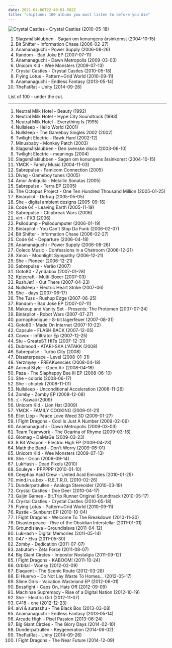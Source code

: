 ```yaml
---
date: 2021-04-06T22:49:01.582Z
title: "chiptune: 100 albums you must listen to before you die"
---
```

![Crystal Castles - Crystal Castles (2010-05-18)](http://coverartarchive.org/release/a432a420-f374-4556-8421-b4ea097c7fe9/8216508553-500.jpg "Crystal Castles - Crystal Castles (2010-05-18)")
<ol class="albums">
<li data-cover="http://coverartarchive.org/release/d8b76cb7-43db-4b7d-9eac-af54fd564b31/12289706070-500.jpg" data-tags="electronica, electro, dance, chiptune, bitpop, sweden, synth-pop, blip blop, mmmmm, bit, svenskprov, najjs" role="button">Slagsmålsklubben - Sagan om konungens årsinkomst (2004-10-15)</li>
<li data-cover="http://coverartarchive.org/release/0944b888-0cda-4dba-9507-2211123bcb2c/4667208673-500.jpg" data-tags="chiptune" role="button">Bit Shifter - Information Chase (2006-02-27)</li>
<li data-cover="http://coverartarchive.org/release/005bc8e2-295a-4499-ad97-a1f83099cbe4/7179125571-500.jpg" data-tags="chiptune" role="button">Anamanaguchi - Power Supply (2006-08-26)</li>
<li data-cover="http://coverartarchive.org/release/729413e9-7262-4001-a291-356411148759/3667438205-500.jpg" data-tags="chiptune" role="button">Random - Bad Joke EP (2007-07-11)</li>
<li data-cover="http://coverartarchive.org/release/d6e602eb-97e5-42ca-919b-37c2ea510bad/2060277808-500.jpg" data-tags="chiptune, bitpop" role="button">Anamanaguchi - Dawn Metropolis (2009-03-03)</li>
<li data-cover="http://coverartarchive.org/release/0ed330ec-2780-4d7b-ab78-8b4008cc70a2/6662857634-500.jpg" data-tags="chiptune" role="button">Unicorn Kid - Wee Monsters (2009-07-13)</li>
<li data-cover="http://coverartarchive.org/release/a432a420-f374-4556-8421-b4ea097c7fe9/8216508553-500.jpg" data-tags="electronic" role="button">Crystal Castles - Crystal Castles (2010-05-18)</li>
<li data-cover="http://coverartarchive.org/release/77dbc2f5-9c5d-48d5-bf9d-745e81d2ff84/7047891315-500.jpg" data-tags="electronic, hip hop, dubstep, chiptune, warp records, glitch hop, glitchbient indiegamecore" role="button">Flying Lotus - Pattern+Grid World (2010-09-11)</li>
<li data-cover="http://coverartarchive.org/release/05c617c7-7512-4a0b-9c4e-a3fcc2bf5c03/7456741432-500.jpg" data-tags="chiptune, electronic, bitpop" role="button">Anamanaguchi - Endless Fantasy (2013-05-14)</li>
<li data-cover="http://coverartarchive.org/release/9c8c937f-eda5-4aae-9f66-de46481e1e21/8558749915-500.jpg" data-tags="electronic, dance, britpop, chiptune, german, glitch hop" role="button">TheFatRat - Unity (2014-09-26)</li>
</ol>
List of 100 - under the cut.
<!-- more -->

_________________

<ol class="albums">
<li data-cover="http://coverartarchive.org/release/1b18ea3b-59e5-43c5-b0c5-fceddd285109/7950065085-500.jpg" data-tags="rock" role="button">
Neutral Milk Hotel - Beauty (1992)
</li>
<li data-cover="https://img.discogs.com/slklL0Cxb9J9P82vkxUZpTx2T_I=/fit-in/600x594/filters:strip_icc():format(jpeg):mode_rgb():quality(90)/discogs-images/R-2098709-1600626023-2654.png.jpg" data-tags="rock, lo-fi" role="button">
Neutral Milk Hotel - Hype City Soundtrack (1993)
</li>
<li data-cover="https://img.discogs.com/MomQPvUrJUxe4ajEGkeW_dkZ1w4=/fit-in/600x600/filters:strip_icc():format(jpeg):mode_rgb():quality(90)/discogs-images/R-536252-1167768415.jpeg.jpg" data-tags="lo-fi" role="button">
Neutral Milk Hotel - Everything Is (1995)
</li>
<li data-cover="http://coverartarchive.org/release/49d4b5fc-16a1-48f7-8b24-c0b85e89e16c/4586030713-500.jpg" data-tags="chiptune" role="button">
Nullsleep - Hello World (2001)
</li>
<li data-cover="http://coverartarchive.org/release/88ad5891-50e0-4a66-bc84-6b684bd0009d/7749047425-500.jpg" data-tags="chiptune" role="button">
Nullsleep - The Gameboy Singles 2002 (2002)
</li>
<li data-cover="https://img.discogs.com/2Pxp_krSPTJTwjUqMKc5w7HmA00=/fit-in/231x246/filters:strip_icc():format(jpeg):mode_rgb():quality(90)/discogs-images/R-220783-1397775503-2059.gif.jpg" data-tags="chiptune" role="button">
Twilight Electric - Rawk Hard (2002-12)
</li>
<li data-cover="http://coverartarchive.org/release/a6f556b8-931d-48e1-93bc-9aac6724c9ce/3064708426-500.jpg" data-tags="chiptune" role="button">
Minusbaby - Monkey Patch (2003)
</li>
<li data-cover="http://coverartarchive.org/release/e65bc986-01bf-4561-87b9-ade631fa6617/15836900241-500.jpg" data-tags="bitpop" role="button">
Slagsmålsklubben - Den svenske disco (2003-06-10)
</li>
<li data-cover="http://coverartarchive.org/release/88e9f696-1337-40d8-b8ae-47ba81f69341/4705502628-500.jpg" data-tags="chiptune" role="button">
Twilight Electric - meanings (2004)
</li>
<li data-cover="http://coverartarchive.org/release/d8b76cb7-43db-4b7d-9eac-af54fd564b31/12289706070-500.jpg" data-tags="electronica, electro, dance, chiptune, bitpop, sweden, synth-pop, blip blop, mmmmm, bit, svenskprov, najjs" role="button">
Slagsmålsklubben - Sagan om konungens årsinkomst (2004-10-15)
</li>
<li data-cover="http://coverartarchive.org/release/6fc31b65-d3ed-4c0a-8da8-5217d66f9350/8425115741-500.jpg" data-tags="8-bit, chiptune" role="button">
YMCK - Family Music (2004-11-03)
</li>
<li data-cover="http://coverartarchive.org/release/de7fa22f-59ea-4a13-9794-ef103e9b8c62/6758388835-500.jpg" data-tags="8-bit, breakcore, chiptune" role="button">
Sabrepulse - Famicom Connection (2005)
</li>
<li data-cover="http://coverartarchive.org/release/a76216b3-33be-4c5b-ad59-fa35fb8bfc99/27500466586-500.jpg" data-tags="chiptune" role="button">
Divag - Gameboy tunes (2005)
</li>
<li data-cover="http://coverartarchive.org/release/4c656efc-8861-44f2-86bd-aa81680bce0a/27499165997-500.jpg" data-tags="chiptune, free albums" role="button">
Amor Antiquita - Metallic Sonatas (2005)
</li>
<li data-cover="http://coverartarchive.org/release/7e1c0ba0-ba79-4671-bb21-8e71b7ef41c8/6758429509-500.jpg" data-tags="electronic, chiptune, free albums, my favourits, my favourit chillout, in queue" role="button">
Sabrepulse - Terra EP (2005)
</li>
<li data-cover="http://coverartarchive.org/release/19defdb9-2898-4931-9e9d-4f4b31f665dd/24601385325-500.jpg" data-tags="electronic, instrumental, experimental" role="button">
The Octopus Project - One Ten Hundred Thousand Million (2005-01-25)
</li>
<li data-cover="http://coverartarchive.org/release/e234d6a4-9c9c-3d8b-95d6-8048c9dc7be3/12727663829-500.jpg" data-tags="electronic, chiptune, jamendo, bitpop" role="button">
Binärpilot - Defrag (2005-05-05)
</li>
<li data-cover="https://img.discogs.com/Up2X8N5jEFKfp8Z5LGF-cZHHTs0=/fit-in/600x600/filters:strip_icc():format(jpeg):mode_rgb():quality(90)/discogs-images/R-12620723-1538755958-6097.jpeg.jpg" data-tags="chillout, electronic, experimental, dark, chiptune, smooth, elektronika, soothe, in queue" role="button">
She - digital ambient designs (2005-09-16)
</li>
<li data-cover="http://coverartarchive.org/release/1125e80e-3871-43a8-8976-d7c4337bbb1a/3102450893-500.jpg" data-tags="electronic, electropop, 8bit, chiptune, wanttohearagain" role="button">
Code 64 - Leaving Earth (2005-11-19)
</li>
<li data-cover="http://coverartarchive.org/release/1868c4bf-682e-4b86-b8f9-90363411eeee/6437367584-500.jpg" data-tags="breakcore" role="button">
Sabrepulse - Chipbreak Wars (2006)
</li>
<li data-cover="http://coverartarchive.org/release/8bb48bf2-0997-4f30-b4cb-78f687b5f7d7/5590637502-500.jpg" data-tags="progressive metal, 8-bit, chiptune, chipmusic, free download, 8bitpeoples, vgm, chip metal, chip rock, progressive chiptune" role="button">
virt - FX3 (2006)
</li>
<li data-cover="http://coverartarchive.org/release/4603ff8e-58f6-42b9-be0b-f62c8392817c/1945501223-500.jpg" data-tags="chiptune" role="button">
Psilodump - Psilodumputer (2006-01-19)
</li>
<li data-cover="http://coverartarchive.org/release/ce40cdb1-a562-4fd8-a269-9269f98d4124/1087404314-500.jpg" data-tags="chiptune, jamendo, bitpop" role="button">
Binärpilot - You Can't Stop Da Funk (2006-02-07)
</li>
<li data-cover="http://coverartarchive.org/release/0944b888-0cda-4dba-9507-2211123bcb2c/4667208673-500.jpg" data-tags="chiptune" role="button">
Bit Shifter - Information Chase (2006-02-27)
</li>
<li data-cover="http://coverartarchive.org/release/999f7285-1fde-48b5-9847-d71905477755/15568671749-500.jpg" data-tags="futurepop" role="button">
Code 64 - Departure (2006-04-18)
</li>
<li data-cover="http://coverartarchive.org/release/005bc8e2-295a-4499-ad97-a1f83099cbe4/7179125571-500.jpg" data-tags="chiptune" role="button">
Anamanaguchi - Power Supply (2006-08-26)
</li>
<li data-cover="http://coverartarchive.org/release/d3d74bee-2bd9-46ba-aa46-7215cd4031e5/27500303375-500.jpg" data-tags="chiptune, nice, pleasant, lovely, 8bitpeoples, a grower, fantastically cute" role="button">
Coleco Music - Confessions in a Chatroom (2006-12-21)
</li>
<li data-cover="http://coverartarchive.org/release/daa4fe20-d728-42e6-b0af-14b3789239dc/6437608028-500.jpg" data-tags="electronic, 8bit, chiptune" role="button">
Xinon - Moonlight Sympathy (2006-12-21)
</li>
<li data-cover="http://coverartarchive.org/release/8e16dcdd-de40-46b5-82c9-949341bbc160/6710013824-500.jpg" data-tags="electronic, chiptune" role="button">
She - Pioneer (2006-12-21)
</li>
<li data-cover="https://img.discogs.com/Ao_VkYGxRf6kTkSTfulCRIXKPxQ=/fit-in/600x600/filters:strip_icc():format(jpeg):mode_rgb():quality(90)/discogs-images/R-9865725-1487610737-3854.jpeg.jpg" data-tags="8-bit, chiptune, chipbreak" role="button">
Sabrepulse - Verão (2007)
</li>
<li data-cover="https://img.discogs.com/MRVV2GN2XbR3yffEhuvDEn8KWSU=/fit-in/600x600/filters:strip_icc():format(jpeg):mode_rgb():quality(90)/discogs-images/R-921161-1173016319.jpeg.jpg" data-tags="chiptune" role="button">
Goto80 - Zyndabox (2007-01-28)
</li>
<li data-cover="http://coverartarchive.org/release/3587bde3-7eee-4bf2-b751-586e4df550a1/3886926937-500.jpg" data-tags="trance, electronica, fusion, tech house, 8-bit, idm, chiptune, progressive trance, goa, psytrance, electro-techno, neo-psychedelia, darkpsy, chipmusic, hard trance, electro-house, chip trance, chip techno, chiptronica, progressive chiptune, chip fusion" role="button">
Kplecraft - Multi-Boxer (2007-03)
</li>
<li data-cover="http://coverartarchive.org/release/87983323-5b33-4f52-abdd-123ec7347e0f/4705547436-500.jpg" data-tags="chiptune" role="button">
RushJet1 - Out There (2007-04-23)
</li>
<li data-cover="http://coverartarchive.org/release/3c714fcd-f447-4400-b868-b0b2482829d6/6437432777-500.jpg" data-tags="chiptune" role="button">
Nullsleep - Electric Heart Strike (2007-06)
</li>
<li data-cover="http://coverartarchive.org/release/6b6fef6b-8565-4e14-995f-e3247add1517/6709861570-500.jpg" data-tags="electronica, ambient, industrial, ominous, chiptune, bitpop, check it out later, xolin11 greatest albums" role="button">
She - days (2007-06-17)
</li>
<li data-cover="http://coverartarchive.org/release/e1d2128c-436a-4584-95f5-07da18f3fba0/2573352078-500.jpg" data-tags="electronic, acid" role="button">
The Tuss - Rushup Edge (2007-06-25)
</li>
<li data-cover="http://coverartarchive.org/release/729413e9-7262-4001-a291-356411148759/3667438205-500.jpg" data-tags="chiptune" role="button">
Random - Bad Joke EP (2007-07-11)
</li>
<li data-cover="http://coverartarchive.org/release/aff637a8-d11c-41cf-a0fb-321e7a949d45/27685193007-500.jpg" data-tags="electronic, 8-bit, chiptune" role="button">
Makeup and Vanity Set - Presents: The Protomen (2007-07-24)
</li>
<li data-cover="http://coverartarchive.org/release/6781a4da-7dc0-4d91-ad52-6e3c4cca3d73/1110346636-500.jpg" data-tags="chiptune, jamendo, bitpop" role="button">
Binärpilot - Robot Wars (2007-07-27)
</li>
<li data-cover="http://coverartarchive.org/release/77baaaf6-8128-400e-aee7-0e9a6ca79692/994831655-500.jpg" data-tags="8-bit" role="button">
pornophonique - 8-bit lagerfeuer (2007-08-31)
</li>
<li data-cover="https://img.discogs.com/Ipo60bv5izqEScIU392O7APgipo=/fit-in/600x596/filters:strip_icc():format(jpeg):mode_rgb():quality(90)/discogs-images/R-1061449-1390963627-7623.jpeg.jpg" data-tags="chiptune" role="button">
Goto80 - Made On Internet (2007-10-22)
</li>
<li data-cover="http://coverartarchive.org/release/6e93a0d7-d3ce-49ff-92a4-e45d7506bce6/6311949980-500.jpg" data-tags="electronic, japanese" role="button">
Capsule - FLASH BACK (2007-12-05)
</li>
<li data-cover="https://img.discogs.com/Y8GAzSXf9V8qDO9YxasJ5nkpZ9k=/fit-in/600x600/filters:strip_icc():format(jpeg):mode_rgb():quality(90)/discogs-images/R-1857196-1248192102.jpeg.jpg" data-tags="electronic, chiptune, q" role="button">
Covox - Infiltrator Ep (2007-12-25)
</li>
<li data-cover="http://coverartarchive.org/release/717ad3d8-f8b3-4a6c-8a5e-4ab04fd63d31/27501129924-500.jpg" data-tags="8-bit, chiptune" role="button">
Stu - GreateST HITs (2007-12-31)
</li>
<li data-cover="http://coverartarchive.org/release/d1f82e9c-251b-4a6b-91e3-c1cb6e5dfb6f/4873953886-500.jpg" data-tags="chiptune" role="button">
Dubmood - ATARI-SKA L'ATAKK (2008)
</li>
<li data-cover="http://coverartarchive.org/release/fbdabeee-669a-40c9-b4af-7bb587e38cf4/11102006899-500.jpg" data-tags="8-bit" role="button">
Sabrepulse - Turbo City (2008)
</li>
<li data-cover="https://img.discogs.com/K0DEDa1Dl_ANvDKPTQn0fFIv7M0=/fit-in/600x600/filters:strip_icc():format(jpeg):mode_rgb():quality(90)/discogs-images/R-1384280-1402024140-1626.jpeg.jpg" data-tags="8-bit, chiptune, progressive electronica" role="button">
Disasterpeace - Level (2008-01-31)
</li>
<li data-cover="http://coverartarchive.org/release/878f95a1-ecc7-438e-aad9-aaf4be90653f/11291022040-500.jpg" data-tags="8bit, 8-bit, psychedelic, chiptune, 8 bit, micromusic, chiptunes, 8bitpeoples" role="button">
Yerzmyey - FREAKuencies (2008-04-18)
</li>
<li data-cover="http://coverartarchive.org/release/ac5b192a-0ccf-400c-9ebb-72678331a3ae/27499274391-500.jpg" data-tags="chiptune, one time my ipod wouldnt work for 8 months and i had this album on here and it was all i listened to" role="button">
Animal Style - Open Air (2008-04-18)
</li>
<li data-cover="https://img.discogs.com/cdHjhIZIWbMCr11UZF8F9OU7kEA=/fit-in/492x492/filters:strip_icc():format(jpeg):mode_rgb():quality(90)/discogs-images/R-1366241-1278705935.jpeg.jpg" data-tags="chiptune" role="button">
Paza - The Slaphappy Bee III EP (2008-06-10)
</li>
<li data-cover="http://coverartarchive.org/release/964bdc18-bbd0-437a-b00a-3f642472451b/4187837782-500.jpg" data-tags="electronic, electronica" role="button">
She - coloris (2008-06-17)
</li>
<li data-cover="http://coverartarchive.org/release/9ade91c4-67e2-4f3b-a52d-0be0653548d5/6709617117-500.jpg" data-tags="electronic, chiptune" role="button">
She - chiptek (2008-11-01)
</li>
<li data-cover="http://coverartarchive.org/release/b20863b4-0eb3-4065-9599-24248499ec3d/27066384557-500.jpg" data-tags="electronic, chiptune" role="button">
Nullsleep - Unconditional Acceleration (2008-11-26)
</li>
<li data-cover="https://img.discogs.com/2YXK5FxA4jte18Vos4EzPVLHsMI=/fit-in/440x440/filters:strip_icc():format(jpeg):mode_rgb():quality(90)/discogs-images/R-1568595-1354574999-8409.png.jpg" data-tags="dubstep" role="button">
Zomby - Zomby EP (2008-12-08)
</li>
<li data-cover="http://coverartarchive.org/release/24fbbb1c-da51-4bbc-bd71-bd8d90b55249/8362528885-500.jpg" data-tags="8bit, 8-bit, chiptune, 8 bit, chiprock, 8bit punk, intikrec" role="button">
:( - Kawaii (2009)
</li>
<li data-cover="http://coverartarchive.org/release/e17b5763-708e-4428-9f20-aeaee4a6b232/9551828343-500.jpg" data-tags="chiptune" role="button">
Unicorn Kid - Lion Hat (2009)
</li>
<li data-cover="http://coverartarchive.org/release/e68d3b13-7912-4919-8bf6-b10b5ce6b624/8431714991-500.jpg" data-tags="chiptune" role="button">
YMCK - FAMILY COOKING (2009-01-21)
</li>
<li data-cover="https://img.discogs.com/oN0wSTMXwNmD0FRpU9czM2vixVA=/fit-in/600x596/filters:strip_icc():format(jpeg):mode_rgb():quality(90)/discogs-images/R-1707496-1253782692.jpeg.jpg" data-tags="electronic, hip hop, experimental, downtempo, chiptune, instrumental hip-hop, synths, futurediscotrip" role="button">
Eliot Lipp - Peace Love Weed 3D (2009-01-27)
</li>
<li data-cover="https://img.discogs.com/eBjlrPWpv-NLJ4p89IdNXafbUJ8=/fit-in/400x400/filters:strip_icc():format(jpeg):mode_rgb():quality(90)/discogs-images/R-2193238-1272728551.jpeg.jpg" data-tags="indie rock, chiptune, electronic rock, nes-rock" role="button">
I Fight Dragons - Cool Is Just A Number (2009-02-06)
</li>
<li data-cover="http://coverartarchive.org/release/d6e602eb-97e5-42ca-919b-37c2ea510bad/2060277808-500.jpg" data-tags="chiptune, bitpop" role="button">
Anamanaguchi - Dawn Metropolis (2009-03-03)
</li>
<li data-cover="http://coverartarchive.org/release/4d19db8d-9a9f-4748-89e3-ef3b67854901/8667655941-500.jpg" data-tags="mashup" role="button">
Team Teamwork - The Ocarina of Rhyme (2009-03-16)
</li>
<li data-cover="http://coverartarchive.org/release/2ea0f215-d954-4b92-80eb-f42befed74c4/3886922399-500.jpg" data-tags="8-bit, chiptune" role="button">
Glomag - DaMaGe (2009-03-23)
</li>
<li data-cover="http://coverartarchive.org/release/1a7db8b0-e98a-4361-9cec-27ce4cd69e28/5796842584-500.jpg" data-tags="chiptune, english" role="button">
8 Bit Weapon - Electric High EP (2009-04-23)
</li>
<li data-cover="http://coverartarchive.org/release/ad6b4d3f-ae99-4d11-ba66-011f5ab18b4d/5843595966-500.jpg" data-tags="indietronica, 8-bit, chiptune, pop punk, dance-punk, synth punk, album covers i like" role="button">
Math the Band - Don't Worry (2009-06-01)
</li>
<li data-cover="http://coverartarchive.org/release/0ed330ec-2780-4d7b-ab78-8b4008cc70a2/6662857634-500.jpg" data-tags="chiptune" role="button">
Unicorn Kid - Wee Monsters (2009-07-13)
</li>
<li data-cover="http://coverartarchive.org/release/6f5b2341-22e2-41f1-943c-fd5ec913b021/6709656786-500.jpg" data-tags="electronic" role="button">
She - Orion (2009-09-14)
</li>
<li data-cover="http://coverartarchive.org/release/104aca6b-c7e8-459a-9d1d-ee894ffb3864/1407605689-500.jpg" data-tags="metal, 8bit, chiptune, bitpop" role="button">
LukHash - Dead Pixels (2010)
</li>
<li data-cover="http://coverartarchive.org/release/2c2ca9a9-137d-4bc7-8856-b2039524585d/838068991-500.jpg" data-tags="chiptune, video game music" role="button">
Souleye - PPPPPP (2010-01-10)
</li>
<li data-cover="http://coverartarchive.org/release/88a6e406-13ac-450e-a08f-d96eb65d92da/6928079900-500.jpg" data-tags="electronic" role="button">
Ceephax Acid Crew - United Acid Emirates (2010-01-25)
</li>
<li data-cover="http://coverartarchive.org/release/0063c6b9-5376-36c8-9b51-a053ebbb270c/2097577050-500.jpg" data-tags="8-bit, chiptune" role="button">
mind.in.a.box - R.E.T.R.O. (2010-02-26)
</li>
<li data-cover="https://img.discogs.com/fqhex66iwX6AZq9KDtFCsQK_84A=/fit-in/500x500/filters:strip_icc():format(jpeg):mode_rgb():quality(90)/discogs-images/R-15760721-1597296597-6030.jpeg.jpg" data-tags="swedish, chiptune, dunderpatrullen" role="button">
Dunderpatrullen - Analoga Stereoider (2010-03-19)
</li>
<li data-cover="http://coverartarchive.org/release/ad8e8b94-e0c7-4ba7-b6ee-0aad660bb8c6/24309015540-500.jpg" data-tags="noise, electronic, electronica, chiptune" role="button">
Crystal Castles - Doe Deer (2010-04-17)
</li>
<li data-cover="http://coverartarchive.org/release/200222f4-51bf-4165-ab43-6bff4ef9dc1b/1821889338-500.jpg" data-tags="electronic, soundtrack, chiptune" role="button">
Gaijin Games - Bit.Trip Runner Original Soundtrack (2010-05-17)
</li>
<li data-cover="http://coverartarchive.org/release/a432a420-f374-4556-8421-b4ea097c7fe9/8216508553-500.jpg" data-tags="electronic" role="button">
Crystal Castles - Crystal Castles (2010-05-18)
</li>
<li data-cover="http://coverartarchive.org/release/77dbc2f5-9c5d-48d5-bf9d-745e81d2ff84/7047891315-500.jpg" data-tags="electronic, hip hop, dubstep, chiptune, warp records, glitch hop, glitchbient indiegamecore" role="button">
Flying Lotus - Pattern+Grid World (2010-09-11)
</li>
<li data-cover="https://img.discogs.com/yzM_zP5EcbFy6OQwhjOoZqDEUSc=/fit-in/600x600/filters:strip_icc():format(jpeg):mode_rgb():quality(90)/discogs-images/R-2473870-1286096331.jpeg.jpg" data-tags="dubstep, 8-bit, chiptune, wonky, zelda" role="button">
Rustie - Sunburst EP (2010-10-04)
</li>
<li data-cover="http://coverartarchive.org/release/d40b27b4-0414-4f4f-ac1c-592a30b4225e/2603102123-500.jpg" data-tags="pop, alternative rock, chiptune, electronic rock" role="button">
I Fight Dragons - Welcome To The Breakdown (2010-11-30)
</li>
<li data-cover="http://coverartarchive.org/release/878e73ca-b7f8-47d9-bc76-fb2070ce321e/1083867910-500.jpg" data-tags="8-bit, chiptune" role="button">
Disasterpeace - Rise of the Obsidian Interstellar (2011-01-01)
</li>
<li data-cover="http://coverartarchive.org/release/e146cd3e-c2a3-4363-862f-fc5765dbcae1/3344638365-500.jpg" data-tags="hip hop, experimental, electro, idm, chiptune, self-titled album" role="button">
Groundislava - Groundislava (2011-04-12)
</li>
<li data-cover="http://coverartarchive.org/release/a1ba1063-7a41-4ccf-a527-e93bd78767af/5512070799-500.jpg" data-tags="chiptune" role="button">
LukHash - Digital Memories (2011-05-14)
</li>
<li data-cover="http://coverartarchive.org/release/5eabfd7b-638c-4d0d-8e0b-e358e1a1251f/17978515250-500.jpg" data-tags="chiptune" role="button">
047 - Elva (2011-05-30)
</li>
<li data-cover="https://img.discogs.com/un58qfta0C4FwTcWV3cHWErXXpI=/fit-in/600x600/filters:strip_icc():format(jpeg):mode_rgb():quality(90)/discogs-images/R-2976663-1310067486.jpeg.jpg" data-tags="dubstep" role="button">
Zomby - Dedication (2011-07-07)
</li>
<li data-cover="http://coverartarchive.org/release/93929ade-48d1-4339-b6b3-2dda7478d083/6624722304-500.jpg" data-tags="chiptune" role="button">
zabutom - Zeta Force (2011-08-07)
</li>
<li data-cover="http://coverartarchive.org/release/1fca4a81-875f-4a35-8bb5-3eee591485b8/867793055-500.jpg" data-tags="electronic, dubstep, chiptune, video game music, oc remix, video game remixes, overclocked remix" role="button">
Big Giant Circles - Impostor Nostalgia (2011-09-12)
</li>
<li data-cover="http://coverartarchive.org/release/7c639c90-ffa1-4372-88eb-5080d1ac87e0/13113750570-500.jpg" data-tags="chiptune, powerpop, electronic rock" role="button">
I Fight Dragons - KABOOM! (2011-10-24)
</li>
<li data-cover="http://coverartarchive.org/release/4213b5bf-e5bd-4949-8366-e3c08340c1ff/4754005350-500.jpg" data-tags="electronic, techno, idm" role="button">
Orbital - Wonky (2012-02-09)
</li>
<li data-cover="http://coverartarchive.org/release/fda51c9b-9c6d-4bcb-9a64-24d3bb63ee5b/7384574466-500.jpg" data-tags="electronic, soul, chiptune, instrumental hip hop" role="button">
Elaquent - The Scenic Route (2012-03-28)
</li>
<li data-cover="http://coverartarchive.org/release/8c4297a3-0f5e-460a-b809-119a86097fcb/5370281904-500.jpg" data-tags="electronic" role="button">
El Huervo - Do Not Lay Waste To Homes... (2012-05-17)
</li>
<li data-cover="http://coverartarchive.org/release/a878472e-62de-4096-bc75-c2307c9a2094/17146048573-500.jpg" data-tags="chiptune" role="button">
Slime Girls - Vacation Wasteland EP (2012-06-01)
</li>
<li data-cover="http://coverartarchive.org/release/c508c4a5-6de3-4396-967c-0a588d41f811/20381833678-500.jpg" data-tags="chiptune, bitpop" role="button">
Bossfight - Caps On, Hats Off (2012-09-09)
</li>
<li data-cover="http://coverartarchive.org/release/f7b0bbd3-ae9c-4c63-9682-e785acbc7762/2729381705-500.jpg" data-tags="power metal, sid metal, chiptune" role="button">
Machinae Supremacy - Rise of a Digital Nation (2012-10-19)
</li>
<li data-cover="http://coverartarchive.org/release/2655adca-29fa-455f-a5bb-deb530949382/6709738444-500.jpg" data-tags="electronic, chiptune, 8 out of 10" role="button">
She - Electric Girl (2012-11-07)
</li>
<li data-cover="http://coverartarchive.org/release/4e96b7ab-5c13-43b3-b456-13386515b600/2902529958-500.jpg" data-tags="soundtrack, electronic, electronica, indie, instrumental, alternative, ambient, idm, orchestral, germany, chiptune, german, relax, rico, minecraft, trabajo, pacefull, mojang" role="button">
C418 - one (2012-12-23)
</li>
<li data-cover="http://coverartarchive.org/release/75fbf841-e3da-4f88-bba9-70fb4ae0d19c/3530307104-500.jpg" data-tags="chiptune, digital fusion" role="button">
aivi & surasshu - The Black Box (2013-03-08)
</li>
<li data-cover="http://coverartarchive.org/release/05c617c7-7512-4a0b-9c4e-a3fcc2bf5c03/7456741432-500.jpg" data-tags="chiptune, electronic, bitpop" role="button">
Anamanaguchi - Endless Fantasy (2013-05-14)
</li>
<li data-cover="http://coverartarchive.org/release/ce62170a-9355-44e8-a3d3-f4b7bf4ec136/23994026983-500.jpg" data-tags="chiptune, synthwave" role="button">
Arcade High - Pixel Passion (2013-06-24)
</li>
<li data-cover="http://coverartarchive.org/release/c39dfb4f-ec8c-4c67-8785-1078c5e4eabe/8915789125-500.jpg" data-tags="instrumental, chiptune" role="button">
Big Giant Circles - The Glory Days (2014-02-10)
</li>
<li data-cover="http://coverartarchive.org/release/cae670ba-f00d-4728-8ae0-d91d06616db5/7939669547-500.jpg" data-tags="electronic, dance, chiptune, bitpop" role="button">
Dunderpatrullen - Keygeneration (2014-06-02)
</li>
<li data-cover="http://coverartarchive.org/release/9c8c937f-eda5-4aae-9f66-de46481e1e21/8558749915-500.jpg" data-tags="electronic, dance, britpop, chiptune, german, glitch hop" role="button">
TheFatRat - Unity (2014-09-26)
</li>
<li data-cover="http://coverartarchive.org/release/7289fed4-1518-4eff-8f1f-700e3e58ea05/11655664237-500.jpg" data-tags="power pop, 8-bit, chiptune, pop punk, nerd rock" role="button">
I Fight Dragons - The Near Future (2014-12-09)
</li>
</ol>